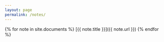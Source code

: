 ```yaml
---
layout: page
permalink: /notes/
---
```


{% for note in site.documents %}
  [{{ note.title }}]({{ note.url }})
{% endfor %}
